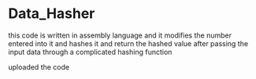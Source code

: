 # Data_Hasher
this code is written in assembly language and it modifies the number entered into it and hashes it and return the hashed value after passing the input data through a complicated hashing function

uploaded the code
